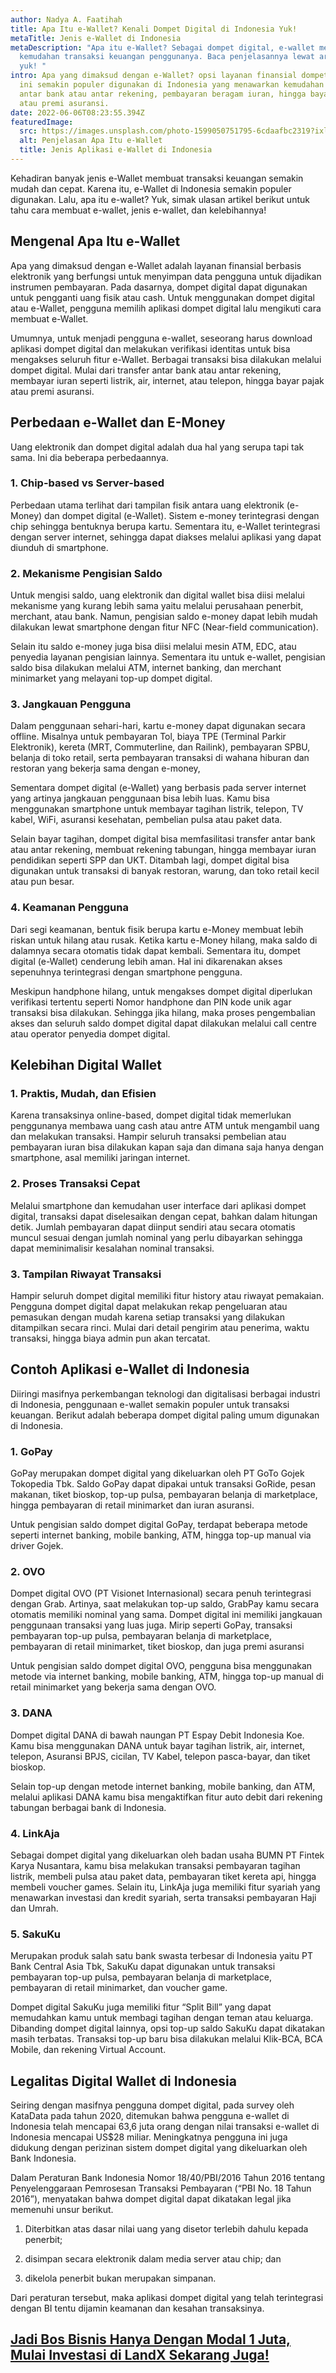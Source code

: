 ```yaml
---
author: Nadya A. Faatihah
title: Apa Itu e-Wallet? Kenali Dompet Digital di Indonesia Yuk!
metaTitle: Jenis e-Wallet di Indonesia
metaDescription: "Apa itu e-Wallet? Sebagai dompet digital, e-wallet menawarkan
  kemudahan transaksi keuangan penggunanya. Baca penjelasannya lewat artikel ini
  yuk! "
intro: Apa yang dimaksud dengan e-Wallet? opsi layanan finansial dompet digital
  ini semakin populer digunakan di Indonesia yang menawarkan kemudahan transfer
  antar bank atau antar rekening, pembayaran beragam iuran, hingga bayar pajak
  atau premi asuransi.
date: 2022-06-06T08:23:55.394Z
featuredImage:
  src: https://images.unsplash.com/photo-1599050751795-6cdaafbc2319?ixlib=rb-1.2.1&ixid=MnwxMjA3fDB8MHxwaG90by1wYWdlfHx8fGVufDB8fHx8&auto=format&fit=crop&w=928&q=80
  alt: Penjelasan Apa Itu e-Wallet
  title: Jenis Aplikasi e-Wallet di Indonesia
---
```

<!--StartFragment-->

Kehadiran banyak jenis e-Wallet membuat transaksi keuangan semakin mudah dan cepat. Karena itu, e-Wallet di Indonesia semakin populer digunakan. Lalu, apa itu e-wallet? Yuk, simak ulasan artikel berikut untuk tahu cara membuat e-wallet, jenis e-wallet, dan kelebihannya!

## Mengenal Apa Itu e-Wallet

Apa yang dimaksud dengan e-Wallet adalah layanan finansial berbasis elektronik yang berfungsi untuk menyimpan data pengguna untuk dijadikan instrumen pembayaran. Pada dasarnya, dompet digital dapat digunakan untuk pengganti uang fisik atau cash. Untuk menggunakan dompet digital atau e-Wallet, pengguna memilih aplikasi dompet digital lalu mengikuti cara membuat e-Wallet.



Umumnya, untuk menjadi pengguna e-wallet, seseorang harus download aplikasi dompet digital dan melakukan verifikasi identitas untuk bisa mengakses seluruh fitur e-Wallet. Berbagai transaksi bisa dilakukan melalui dompet digital. Mulai dari transfer antar bank atau antar rekening, membayar iuran seperti listrik, air, internet, atau telepon, hingga bayar pajak atau premi asuransi.



## Perbedaan e-Wallet dan E-Money

Uang elektronik dan dompet digital adalah dua hal yang serupa tapi tak sama. Ini dia beberapa perbedaannya.

### 1. Chip-based vs Server-based

Perbedaan utama terlihat dari tampilan fisik antara uang elektronik (e-Money) dan dompet digital (e-Wallet). Sistem e-money terintegrasi dengan chip sehingga bentuknya berupa kartu. Sementara itu, e-Wallet terintegrasi dengan server internet, sehingga dapat diakses melalui aplikasi yang dapat diunduh di smartphone.

### 2. Mekanisme Pengisian Saldo 

Untuk mengisi saldo, uang elektronik dan digital wallet bisa diisi melalui mekanisme yang kurang lebih sama yaitu melalui perusahaan penerbit, merchant, atau bank. Namun, pengisian saldo e-money dapat lebih mudah dilakukan lewat smartphone dengan fitur NFC (Near-field communication). 

Selain itu saldo e-money juga bisa diisi melalui mesin ATM, EDC, atau penyedia layanan pengisian lainnya. Sementara itu untuk e-wallet, pengisian saldo bisa dilakukan melalui ATM, internet banking, dan merchant minimarket yang melayani top-up dompet digital.



### 3. Jangkauan Pengguna

Dalam penggunaan sehari-hari, kartu e-money dapat digunakan secara offline. Misalnya untuk pembayaran Tol, biaya TPE (Terminal Parkir Elektronik), kereta (MRT, Commuterline, dan Railink), pembayaran SPBU, belanja di toko retail, serta pembayaran transaksi di wahana hiburan dan restoran yang bekerja sama dengan e-money,

Sementara dompet digital (e-Wallet) yang berbasis pada server internet yang artinya jangkauan penggunaan bisa lebih luas. Kamu bisa menggunakan smartphone untuk membayar tagihan listrik, telepon, TV kabel, WiFi, asuransi kesehatan, pembelian pulsa atau paket data. 

Selain bayar tagihan, dompet digital bisa memfasilitasi transfer antar bank atau antar rekening, membuat rekening tabungan, hingga membayar iuran pendidikan seperti SPP dan UKT. Ditambah lagi, dompet digital bisa digunakan untuk transaksi di banyak restoran, warung, dan toko retail kecil atau pun besar.

### 4. Keamanan Pengguna

Dari segi keamanan, bentuk fisik berupa kartu e-Money membuat lebih riskan untuk hilang atau rusak. Ketika kartu e-Money hilang, maka saldo di dalamnya secara otomatis tidak dapat kembali. Sementara itu, dompet digital (e-Wallet) cenderung lebih aman. Hal ini dikarenakan akses sepenuhnya terintegrasi dengan smartphone pengguna. 

Meskipun handphone hilang, untuk mengakses dompet digital diperlukan verifikasi tertentu seperti Nomor handphone dan PIN kode unik agar transaksi bisa dilakukan. Sehingga jika hilang, maka proses pengembalian akses dan seluruh saldo dompet digital dapat dilakukan melalui call centre atau operator penyedia dompet digital.

## Kelebihan Digital Wallet

### 1. Praktis, Mudah, dan Efisien

Karena transaksinya online-based, dompet digital tidak memerlukan penggunanya membawa uang cash atau antre ATM untuk mengambil uang dan melakukan transaksi. Hampir seluruh transaksi pembelian atau pembayaran iuran bisa dilakukan kapan saja dan dimana saja hanya dengan smartphone, asal memiliki jaringan internet.

### 2. Proses Transaksi Cepat

Melalui smartphone dan kemudahan user interface dari aplikasi dompet digital, transaksi dapat diselesaikan dengan cepat, bahkan dalam hitungan detik. Jumlah pembayaran dapat diinput sendiri atau secara otomatis muncul sesuai dengan jumlah nominal yang perlu dibayarkan sehingga dapat meminimalisir kesalahan nominal transaksi.



### 3. Tampilan Riwayat Transaksi

Hampir seluruh dompet digital memiliki fitur history atau riwayat pemakaian. Pengguna dompet digital dapat melakukan rekap pengeluaran atau pemasukan dengan mudah karena setiap transaksi yang dilakukan ditampilkan secara rinci. Mulai dari detail pengirim atau penerima, waktu transaksi, hingga biaya admin pun akan tercatat.

## Contoh Aplikasi e-Wallet di Indonesia

Diiringi masifnya perkembangan teknologi dan digitalisasi berbagai industri di Indonesia, penggunaan e-wallet semakin populer untuk transaksi keuangan. Berikut adalah beberapa dompet digital paling umum digunakan di Indonesia.

### 1. GoPay 

GoPay merupakan dompet digital yang dikeluarkan oleh PT GoTo Gojek Tokopedia Tbk. Saldo GoPay dapat dipakai untuk transaksi GoRide, pesan makanan, tiket bioskop, top-up pulsa, pembayaran belanja di marketplace, hingga pembayaran di retail minimarket dan iuran asuransi.

Untuk pengisian saldo dompet digital GoPay, terdapat beberapa metode seperti internet banking, mobile banking, ATM, hingga top-up manual via driver Gojek.

### 2. OVO

Dompet digital OVO (PT Visionet Internasional) secara penuh terintegrasi dengan Grab. Artinya, saat melakukan top-up saldo, GrabPay kamu secara otomatis memiliki nominal yang sama. Dompet digital ini memiliki jangkauan penggunaan transaksi yang luas juga. Mirip seperti GoPay, transaksi pembayaran top-up pulsa, pembayaran belanja di marketplace, pembayaran di retail minimarket, tiket bioskop, dan juga premi asuransi



Untuk pengisian saldo dompet digital OVO, pengguna bisa menggunakan metode via internet banking, mobile banking, ATM, hingga top-up manual di retail minimarket yang bekerja sama dengan OVO.

### 3. DANA

Dompet digital DANA di bawah naungan PT Espay Debit Indonesia Koe. Kamu bisa menggunakan DANA untuk bayar tagihan listrik, air, internet, telepon, Asuransi BPJS, cicilan, TV Kabel, telepon pasca-bayar, dan tiket bioskop. 



Selain top-up dengan metode internet banking, mobile banking, dan ATM, melalui aplikasi DANA kamu bisa mengaktifkan fitur auto debit dari rekening tabungan berbagai bank di Indonesia.

### 4. LinkAja

Sebagai dompet digital yang dikeluarkan oleh badan usaha BUMN PT Fintek Karya Nusantara, kamu bisa melakukan transaksi pembayaran tagihan listrik, membeli pulsa atau paket data, pembayaran tiket kereta api, hingga membeli voucher games. Selain itu, LinkAja juga memiliki fitur syariah yang menawarkan investasi dan kredit syariah, serta transaksi pembayaran Haji dan Umrah.

### 5. SakuKu

Merupakan produk salah satu bank swasta terbesar di Indonesia yaitu PT Bank Central Asia Tbk, SakuKu dapat digunakan untuk transaksi pembayaran top-up pulsa, pembayaran belanja di marketplace, pembayaran di retail minimarket, dan voucher game. 



Dompet digital SakuKu juga memiliki fitur “Split Bill” yang dapat memudahkan kamu untuk membagi tagihan dengan teman atau keluarga. Dibanding dompet digital lainnya, opsi top-up saldo SakuKu dapat dikatakan masih terbatas. Transaksi top-up baru bisa dilakukan melalui Klik-BCA, BCA Mobile, dan rekening Virtual Account. 



## Legalitas Digital Wallet di Indonesia

Seiring dengan masifnya pengguna dompet digital, pada survey oleh KataData pada tahun 2020, ditemukan bahwa pengguna e-wallet di Indonesia telah mencapai 63,6 juta orang dengan nilai transaksi e-wallet di Indonesia mencapai US$28 miliar. Meningkatnya pengguna ini juga didukung dengan perizinan sistem dompet digital yang dikeluarkan oleh Bank Indonesia.



Dalam Peraturan Bank Indonesia Nomor 18/40/PBI/2016 Tahun 2016 tentang Penyelenggaraan Pemrosesan Transaksi Pembayaran (“PBI No. 18 Tahun 2016”), menyatakan bahwa dompet digital dapat dikatakan legal jika memenuhi unsur berikut.

1. Diterbitkan atas dasar nilai uang yang disetor terlebih dahulu kepada penerbit;

2. disimpan secara elektronik dalam media server atau chip; dan

3. dikelola penerbit bukan merupakan simpanan.



Dari peraturan tersebut, maka aplikasi dompet digital yang telah terintegrasi dengan BI tentu dijamin keamanan dan kesahan transaksinya.

## [Jadi Bos Bisnis Hanya Dengan Modal 1 Juta, Mulai Investasi di LandX Sekarang Juga!](https://landx.id/project/?utm_source=Blog&utm_medium=organic+keyword&utm_campaign=blog&utm_id=Blog)

<!--EndFragment-->